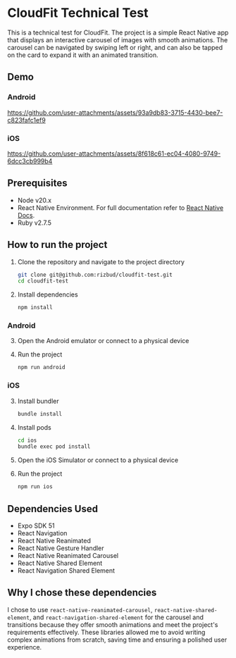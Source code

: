 # CloudFit Technical Test

This is a technical test for CloudFit. The project is a simple React Native app that displays an interactive carousel of images with smooth animations. The carousel can be navigated by swiping left or right, and can also be tapped on the card to expand it with an animated transition.

## Demo

### Android

https://github.com/user-attachments/assets/93a9db83-3715-4430-bee7-c823fafc1ef9

### iOS

https://github.com/user-attachments/assets/8f618c61-ec04-4080-9749-6dcc3cb999b4

## Prerequisites

- Node v20.x
- React Native Environment. For full documentation refer to [React Native Docs](https://reactnative.dev/docs/0.74/set-up-your-environment).
- Ruby v2.7.5

## How to run the project

1. Clone the repository and navigate to the project directory

   ```bash
   git clone git@github.com:rizbud/cloudfit-test.git
   cd cloudfit-test
   ```

2. Install dependencies

   ```bash
   npm install
   ```

### Android

3. Open the Android emulator or connect to a physical device

4. Run the project

   ```bash
   npm run android
   ```

### iOS

3. Install bundler

   ```bash
   bundle install
   ```

4. Install pods

   ```bash
   cd ios
   bundle exec pod install
   ```

5. Open the iOS Simulator or connect to a physical device

6. Run the project

   ```bash
   npm run ios
   ```

## Dependencies Used

- Expo SDK 51
- React Navigation
- React Native Reanimated
- React Native Gesture Handler
- React Native Reanimated Carousel
- React Native Shared Element
- React Navigation Shared Element

## Why I chose these dependencies

I chose to use `react-native-reanimated-carousel`, `react-native-shared-element`, and `react-navigation-shared-element` for the carousel and transitions because they offer smooth animations and meet the project's requirements effectively. These libraries allowed me to avoid writing complex animations from scratch, saving time and ensuring a polished user experience.
